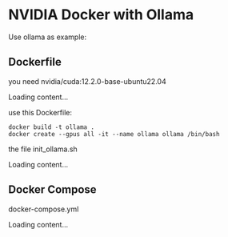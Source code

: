 # NVIDIA Docker with Ollama

Use ollama as example:

## Dockerfile
you need nvidia/cuda:12.2.0-base-ubuntu22.04

<div class="load_as_code_session" data-url="Dockerfile">
  Loading content...
</div>

use this Dockerfile:  
```
docker build -t ollama .
docker create --gpus all -it --name ollama ollama /bin/bash

```
the file init_ollama.sh
<div class="load_as_code_session" data-url="init_ollama.sh">
  Loading content...
</div>


## Docker Compose
docker-compose.yml

<div class="load_as_code_session" data-url="docker-compose.yml">
  Loading content...
</div>


<script src="https://posetmage.com/cdn/js/LoadAsCodeSession.js"></script>

